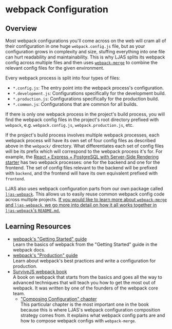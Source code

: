 # webpack Configuration

## Overview

Most webpack configurations you'll come across on the web will cram all of their configuration in one huge `webpack.config.js` file, but as your configuration grows in complexity and size, stuffing everything into one file can hurt readability and maintainability. This is why LJAS splits its webpack config across multiple files and then uses [`webpack-merge`](https://npmjs.com/package/webpack-merge) to combine the relevant config files for the given environment.

Every webpack process is split into four types of files:

-   `*.config.js`: The entry point into the webpack process's configuration.
-   `*.development.js`: Configurations specifically for the development build.
-   `*.production.js`: Configurations specifically for the production build.
-   `*.common.js`: Configurations that are common for all builds.

If there is only one webpack process in the project's build process, you will find the webpack config files in the project's root directory prefixed with `webpack`, e.g. `webpack.config.js`, `webpack.production.js`, etc.

If the project's build process involves multiple webpack processes, each webpack process will have its own set of four config files as described above in the `webpack/` directory. What differentiates each set of config files will be its prefix which will correspond to the webpack process it's for. For example, the [React + Express + PostgreSQL with Server-Side Rendering starter](../starters/react-express-postgres-ssr) has two webpack processes: one for the backend and one for the frontend. The set of config files relevant to the backend will be prefixed with `backend`, and the frontend will have its own equivalent prefixed with `frontend`.

LJAS also uses webpack configuration parts from our own package called [`ljas-webpack`](https://github.com/mattlean/lean-js-app-starter/tree/v1.0.0-dev/ljas-webpack). This allows us to easily reuse common webpack config code across multiple projects. [If you would like to learn more about `webpack-merge` and `ljas-webpack`, we go more into detail on how it all works together in `ljas-webpack`'s `README.md`.](https://github.com/mattlean/lean-js-app-starter/tree/v1.0.0-dev/ljas-webpack/README.md)

## Learning Resources

-   [webpack's "Getting Started" guide](https://webpack.js.org/guides/getting-started)  
    Learn the basics of webpack from the "Getting Started" guide in the webpack docs.
-   [webpack's "Production" guide](https://webpack.js.org/guides/production)  
     Learn about webpack's best practices and write a configuration for production.
-   [SurviveJS webpack book](https://survivejs.com/books/webpack)  
    A book on webpack that starts from the basics and goes all the way to advanced techniques that will teach you how to get the most out of webpack. It was written by one of the founders of the webpack core team.
    -   ["Composing Configuration" chapter](https://survivejs.com/webpack/developing/composing-configuration)  
        This particular chapter is the most important one in the book because this is where LJAS's webpack configuration composition strategy comes from. It explains what webpack config parts are and how to compose webpack configs with `webpack-merge`.
